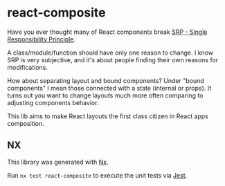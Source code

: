 # react-composite

Have you ever thought many of React components break [SRP - Single Responsibility Principle](https://en.wikipedia.org/wiki/Single-responsibility_principle).

A class/module/function should have only one reason to change. I know SRP is very subjective,
and it's about people finding their own reasons for modifications.

How about separating layout and bound components? Under "bound components" I mean those connected with a state (internal or props).
It turns out you want to change layouts much more often comparing to adjusting components behavior. 

This lib aims to make React layouts the first class citizen in React apps composition.

## NX

This library was generated with [Nx](https://nx.dev).

Run `nx test react-composite` to execute the unit tests via [Jest](https://jestjs.io).
